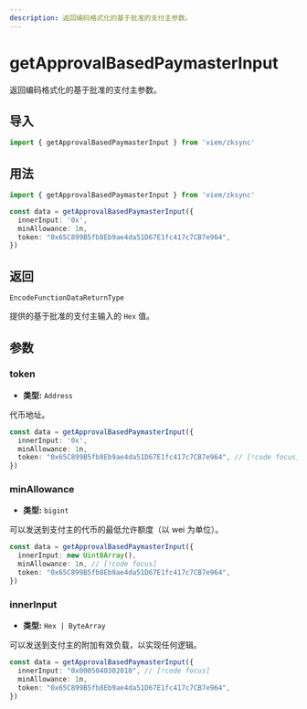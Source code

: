 ```yaml
---
description: 返回编码格式化的基于批准的支付主参数。
---
```


# getApprovalBasedPaymasterInput

返回编码格式化的基于批准的支付主参数。

## 导入

```ts
import { getApprovalBasedPaymasterInput } from 'viem/zksync'
```

## 用法

```ts
import { getApprovalBasedPaymasterInput } from 'viem/zksync'

const data = getApprovalBasedPaymasterInput({
  innerInput: '0x',
  minAllowance: 1n,
  token: "0x65C899B5fb8Eb9ae4da51D67E1fc417c7CB7e964",
})
```

## 返回

`EncodeFunctionDataReturnType`

提供的基于批准的支付主输入的 `Hex` 值。

## 参数

### token

- **类型:** `Address`

代币地址。

```ts
const data = getApprovalBasedPaymasterInput({
  innerInput: '0x',
  minAllowance: 1n,
  token: "0x65C899B5fb8Eb9ae4da51D67E1fc417c7CB7e964", // [!code focus]
})
```

### minAllowance

- **类型:** `bigint`

可以发送到支付主的代币的最低允许额度（以 wei 为单位）。

```ts
const data = getApprovalBasedPaymasterInput({
  innerInput: new Uint8Array(),
  minAllowance: 1n, // [!code focus]
  token: "0x65C899B5fb8Eb9ae4da51D67E1fc417c7CB7e964",
})
```

### innerInput

- **类型:** `Hex | ByteArray`

可以发送到支付主的附加有效负载，以实现任何逻辑。

```ts
const data = getApprovalBasedPaymasterInput({
  innerInput: "0x0005040302010", // [!code focus]
  minAllowance: 1n, 
  token: "0x65C899B5fb8Eb9ae4da51D67E1fc417c7CB7e964",
})
```